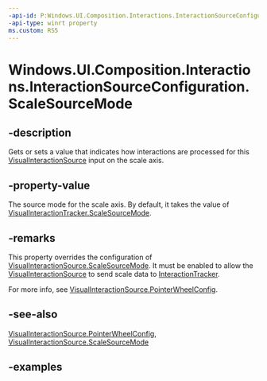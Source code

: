 ```yaml
---
-api-id: P:Windows.UI.Composition.Interactions.InteractionSourceConfiguration.ScaleSourceMode
-api-type: winrt property
ms.custom: RS5
---
```


<!-- Property syntax.
public InteractionSourceRedirectionMode ScaleSourceMode { get;  set; }
-->

# Windows.UI.Composition.Interactions.InteractionSourceConfiguration.ScaleSourceMode

## -description

Gets or sets a value that indicates how interactions are processed for this [VisualInteractionSource](visualinteractionsource.md) input on the scale axis.



## -property-value

The source mode for the scale axis. By default, it takes the value of [VisualInteractionTracker.ScaleSourceMode](visualinteractionsource_scalesourcemode.md).

## -remarks

This property overrides the configuration of [VisualInteractionSource.ScaleSourceMode](visualinteractionsource_scalesourcemode.md). It must be enabled to allow the [VisualInteractionSource](visualinteractionsource.md) to send scale data to [InteractionTracker](interactiontracker.md).

For more info, see [VisualInteractionSource.PointerWheelConfig](visualinteractionsource_pointerwheelconfig.md).

## -see-also

[VisualInteractionSource.PointerWheelConfig](visualinteractionsource_pointerwheelconfig.md), [VisualInteractionSource.ScaleSourceMode](visualinteractionsource_scalesourcemode.md)

## -examples
